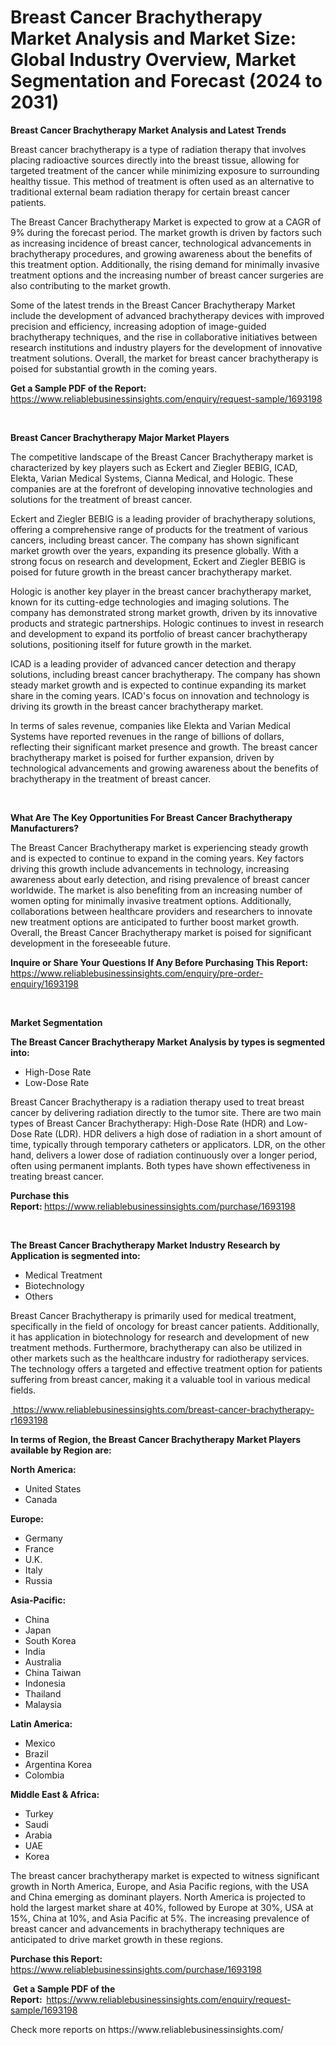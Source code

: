 <p><h1>Breast Cancer Brachytherapy Market Analysis and Market Size: Global Industry Overview, Market Segmentation and Forecast (2024 to 2031)</h1></p><p><strong>Breast Cancer Brachytherapy Market Analysis and Latest Trends</strong></p>
<p><p>Breast cancer brachytherapy is a type of radiation therapy that involves placing radioactive sources directly into the breast tissue, allowing for targeted treatment of the cancer while minimizing exposure to surrounding healthy tissue. This method of treatment is often used as an alternative to traditional external beam radiation therapy for certain breast cancer patients.</p><p>The Breast Cancer Brachytherapy Market is expected to grow at a CAGR of 9% during the forecast period. The market growth is driven by factors such as increasing incidence of breast cancer, technological advancements in brachytherapy procedures, and growing awareness about the benefits of this treatment option. Additionally, the rising demand for minimally invasive treatment options and the increasing number of breast cancer surgeries are also contributing to the market growth.</p><p>Some of the latest trends in the Breast Cancer Brachytherapy Market include the development of advanced brachytherapy devices with improved precision and efficiency, increasing adoption of image-guided brachytherapy techniques, and the rise in collaborative initiatives between research institutions and industry players for the development of innovative treatment solutions. Overall, the market for breast cancer brachytherapy is poised for substantial growth in the coming years.</p></p>
<p><strong>Get a Sample PDF of the Report:&nbsp;</strong> <a href="https://www.reliablebusinessinsights.com/enquiry/request-sample/1693198">https://www.reliablebusinessinsights.com/enquiry/request-sample/1693198</a></p>
<p>&nbsp;</p>
<p><strong>Breast Cancer Brachytherapy Major Market Players</strong></p>
<p><p>The competitive landscape of the Breast Cancer Brachytherapy market is characterized by key players such as Eckert and Ziegler BEBIG, ICAD, Elekta, Varian Medical Systems, Cianna Medical, and Hologic. These companies are at the forefront of developing innovative technologies and solutions for the treatment of breast cancer.</p><p>Eckert and Ziegler BEBIG is a leading provider of brachytherapy solutions, offering a comprehensive range of products for the treatment of various cancers, including breast cancer. The company has shown significant market growth over the years, expanding its presence globally. With a strong focus on research and development, Eckert and Ziegler BEBIG is poised for future growth in the breast cancer brachytherapy market.</p><p>Hologic is another key player in the breast cancer brachytherapy market, known for its cutting-edge technologies and imaging solutions. The company has demonstrated strong market growth, driven by its innovative products and strategic partnerships. Hologic continues to invest in research and development to expand its portfolio of breast cancer brachytherapy solutions, positioning itself for future growth in the market.</p><p>ICAD is a leading provider of advanced cancer detection and therapy solutions, including breast cancer brachytherapy. The company has shown steady market growth and is expected to continue expanding its market share in the coming years. ICAD's focus on innovation and technology is driving its growth in the breast cancer brachytherapy market.</p><p>In terms of sales revenue, companies like Elekta and Varian Medical Systems have reported revenues in the range of billions of dollars, reflecting their significant market presence and growth. The breast cancer brachytherapy market is poised for further expansion, driven by technological advancements and growing awareness about the benefits of brachytherapy in the treatment of breast cancer.</p></p>
<p>&nbsp;</p>
<p><strong>What Are The Key Opportunities For Breast Cancer Brachytherapy Manufacturers?</strong></p>
<p><p>The Breast Cancer Brachytherapy market is experiencing steady growth and is expected to continue to expand in the coming years. Key factors driving this growth include advancements in technology, increasing awareness about early detection, and rising prevalence of breast cancer worldwide. The market is also benefiting from an increasing number of women opting for minimally invasive treatment options. Additionally, collaborations between healthcare providers and researchers to innovate new treatment options are anticipated to further boost market growth. Overall, the Breast Cancer Brachytherapy market is poised for significant development in the foreseeable future.</p></p>
<p><strong>Inquire or Share Your Questions If Any Before Purchasing This Report:</strong> <a href="https://www.reliablebusinessinsights.com/enquiry/pre-order-enquiry/1693198">https://www.reliablebusinessinsights.com/enquiry/pre-order-enquiry/1693198</a></p>
<p>&nbsp;</p>
<p><strong>Market Segmentation</strong></p>
<p><strong>The Breast Cancer Brachytherapy Market Analysis by types is segmented into:</strong></p>
<p><ul><li>High-Dose Rate</li><li>Low-Dose Rate</li></ul></p>
<p><p>Breast Cancer Brachytherapy is a radiation therapy used to treat breast cancer by delivering radiation directly to the tumor site. There are two main types of Breast Cancer Brachytherapy: High-Dose Rate (HDR) and Low-Dose Rate (LDR). HDR delivers a high dose of radiation in a short amount of time, typically through temporary catheters or applicators. LDR, on the other hand, delivers a lower dose of radiation continuously over a longer period, often using permanent implants. Both types have shown effectiveness in treating breast cancer.</p></p>
<p><strong>Purchase this Report:&nbsp;</strong><a href="https://www.reliablebusinessinsights.com/purchase/1693198">https://www.reliablebusinessinsights.com/purchase/1693198</a></p>
<p>&nbsp;</p>
<p><strong>The Breast Cancer Brachytherapy Market Industry Research by Application is segmented into:</strong></p>
<p><ul><li>Medical Treatment</li><li>Biotechnology</li><li>Others</li></ul></p>
<p><p>Breast Cancer Brachytherapy is primarily used for medical treatment, specifically in the field of oncology for breast cancer patients. Additionally, it has application in biotechnology for research and development of new treatment methods. Furthermore, brachytherapy can also be utilized in other markets such as the healthcare industry for radiotherapy services. The technology offers a targeted and effective treatment option for patients suffering from breast cancer, making it a valuable tool in various medical fields.</p></p>
<p><a href="https://www.reliablebusinessinsights.com/breast-cancer-brachytherapy-r1693198">&nbsp;https://www.reliablebusinessinsights.com/breast-cancer-brachytherapy-r1693198</a></p>
<p><strong>In terms of Region, the Breast Cancer Brachytherapy Market Players available by Region are:</strong></p>
<p>
    <p> <strong> North America: </strong>
        <ul>
            <li>United States</li>
            <li>Canada</li>
        </ul>
        </p> 
    <p> <strong> Europe: </strong>
        <ul>
            <li>Germany</li>
            <li>France</li>
            <li>U.K.</li>
            <li>Italy</li>
            <li>Russia</li>
        </ul>
        </p> 
    <p> <strong> Asia-Pacific: </strong>
        <ul>
            <li>China</li>
            <li>Japan</li>
            <li>South Korea</li>
            <li>India</li>
            <li>Australia</li>
            <li>China Taiwan</li>
            <li>Indonesia</li>
            <li>Thailand</li>
            <li>Malaysia</li>
        </ul>
        </p> 
    <p> <strong> Latin America: </strong>
        <ul>
            <li>Mexico</li>
            <li>Brazil</li>
            <li>Argentina Korea</li>
            <li>Colombia</li>
        </ul>
        </p> 
    <p> <strong> Middle East & Africa: </strong>
        <ul>
            <li>Turkey</li>
            <li>Saudi</li>
            <li>Arabia</li>
            <li>UAE</li>
            <li>Korea</li>
        </ul>
    </p>
    </p>
<p><p>The breast cancer brachytherapy market is expected to witness significant growth in North America, Europe, and Asia Pacific regions, with the USA and China emerging as dominant players. North America is projected to hold the largest market share at 40%, followed by Europe at 30%, USA at 15%, China at 10%, and Asia Pacific at 5%. The increasing prevalence of breast cancer and advancements in brachytherapy techniques are anticipated to drive market growth in these regions.</p></p>
<p><strong>Purchase this Report: </strong><a href="https://www.reliablebusinessinsights.com/purchase/1693198">https://www.reliablebusinessinsights.com/purchase/1693198</a></p>
<p>&nbsp;<strong>Get a Sample PDF of the Report:&nbsp;&nbsp;</strong><a href="https://www.reliablebusinessinsights.com/enquiry/request-sample/1693198">https://www.reliablebusinessinsights.com/enquiry/request-sample/1693198</a></p>
<p><strong></strong></p>
<p>Check more reports on https://www.reliablebusinessinsights.com/</p>